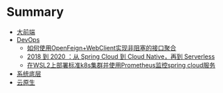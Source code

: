 # Summary

- [大前端](./frontend/reade.md)
- [DevOps](./backend/readme.md)
    - [如何使用OpenFeign+WebClient实现非阻塞的接口聚合](./backend/open-feign.md)
    - [2018 到 2020 ：从 Spring Cloud 到 Cloud Native，再到 Serverless](./backend/k8s.md)
    - [在WSL2上部署标准k8s集群并使用Prometheus监控spring cloud服务](./backend/wsl2-k8s-promethues-grafana.md)
- [系统底层]()
- [云原生]()

